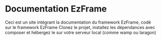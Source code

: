 # Documentation EzFrame
Ceci est un site intégrant la documentation du framework EzFrame, codé sur le framework EzFrame
Clonez le projet, installez les dépendances avec composer et hébergez le sur votre serveur local (comme wamp ou laragon)
